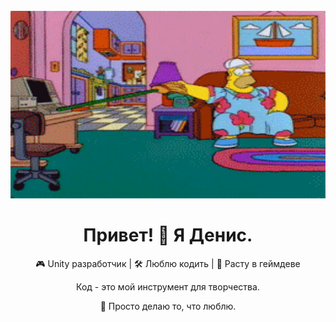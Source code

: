 <br clear="both">

<div align="center">
  <img height="300" width="600" src="https://github.com/DenisPavlov0/DenisPavlov0/blob/main/epU.gif"/>
</div>

###

<h1 align="center">Привет! 👋 Я Денис.</h1>
<p align="center">🎮 Unity разработчик | 🛠️ Люблю кодить | 🌱 Расту в геймдеве</p>
<p align="center">Код - это мой инструмент для творчества.</p>
<p align="center">🌟 Просто делаю то, что люблю.</p>

###


